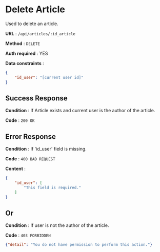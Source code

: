 # Delete Article

Used to delete an article.

**URL** : `/api/articles/:id_article`

**Method** : `DELETE`

**Auth required** : YES

**Data constraints** :

```json
{
    "id_user": "[current user id]"
}
```

## Success Response

**Condition** : If Article exists and current user is the author of the article.

**Code** : `200 OK`

## Error Response

**Condition** : If 'id_user' field is missing.

**Code** : `400 BAD REQUEST`

**Content** :

```json
{
    "id_user": [
        "This field is required."
    ]
}
```

## Or

**Condition** : If user is not the author of the article.

**Code** : `403 FORBIDDEN`

```json
{"detail": "You do not have permission to perform this action."}
```
